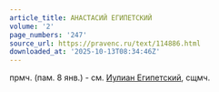 ```yaml
---
article_title: АНАСТАСИЙ ЕГИПЕТСКИЙ
volume: '2'
page_numbers: '247'
source_url: https://pravenc.ru/text/114886.html
downloaded_at: '2025-10-13T08:34:46Z'
---
```


прмч. (пам. 8 янв.) - см. [Иулиан Египетский](<https://pravenc.ru/text/Иулиан Египетский.html>), сщмч.
